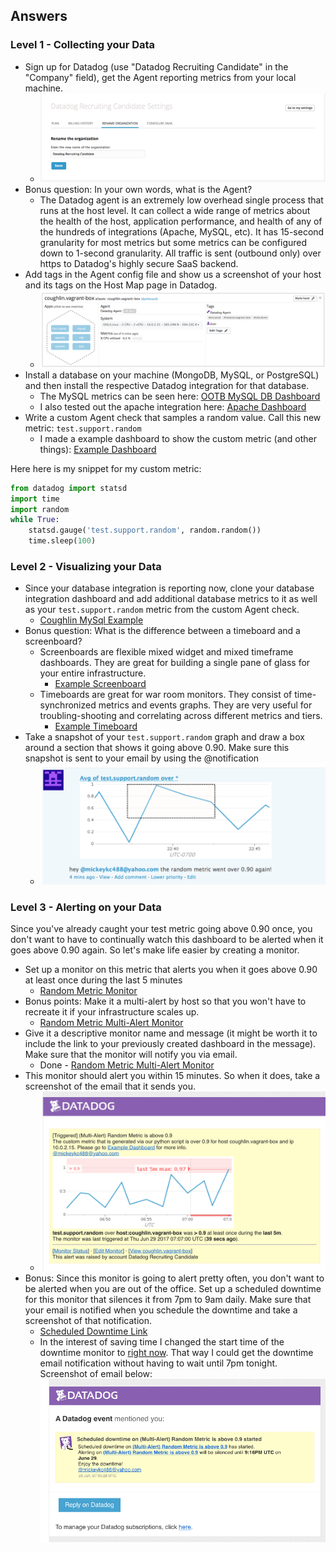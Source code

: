 ## Answers

### Level 1 - Collecting your Data

* Sign up for Datadog (use "Datadog Recruiting Candidate" in the "Company" field), get the Agent reporting metrics from your local machine.
  * ![Org Name Screenshot](images/orgName.png "Org Name")
* Bonus question: In your own words, what is the Agent?
  * The Datadog agent is an extremely low overhead single process that runs at the host level. It can collect a wide range of metrics about the health of the host, application performance, and health of any of the hundreds of integrations (Apache, MySQL, etc). It has 15-second granularity for most metrics but some metrics can be configured down to 1-second granularity. All traffic is sent (outbound only) over https to Datadog's highly secure SaaS backend.
* Add tags in the Agent config file and show us a screenshot of your host and its tags on the Host Map page in Datadog.
  * ![My Host with Tags](images/hostAndTags.png "My Host with Tags")
* Install a database on your machine (MongoDB, MySQL, or PostgreSQL) and then install the respective Datadog integration for that database.
  * The MySQL metrics can be seen here: [OOTB MySQL DB Dashboard](https://app.datadoghq.com/dash/integration/custom%3Amysql?live=true&page=0&is_auto=false&from_ts=1498715373838&to_ts=1498718973838&tile_size=m)
  * I also tested out the apache integration here: [Apache Dashboard](https://app.datadoghq.com/screen/integration/apache)
* Write a custom Agent check that samples a random value. Call this new metric: `test.support.random`
  * I made a example dashboard to show the custom metric (and other things): [Example Dashboard](https://p.datadoghq.com/sb/d5cc72308-13ad9f57fa)

Here here is my snippet for my custom metric:

```python
from datadog import statsd
import time
import random
while True:
    statsd.gauge('test.support.random', random.random())
    time.sleep(100)
```

### Level 2 - Visualizing your Data

* Since your database integration is reporting now, clone your database integration dashboard and add additional database metrics to it as well as your `test.support.random` metric from the custom Agent check.
  * [Coughlin MySql Example](https://app.datadoghq.com/dash/313411/coughlin-mysql-example?live=true&page=0&is_auto=false&from_ts=1498748446133&to_ts=1498752046133&tile_size=m&tpl_var_scope=env%3Aprod&fullscreen=false)
* Bonus question: What is the difference between a timeboard and a screenboard?
  * Screenboards are flexible mixed widget and mixed timeframe dashboards. They are great for building a single pane of glass for your entire infrastructure.
    * [Example Screenboard](https://app.datadoghq.com/screen/199043/example-dashboard)
  * Timeboards are great for war room monitors. They consist of time-synchronized metrics and events graphs. They are very useful for troubling-shooting and correlating across different metrics and tiers.
    * [Example Timeboard](https://app.datadoghq.com/dash/313411/coughlin-mysql-example?live=true&page=0&is_auto=false&from_ts=1498748556370&to_ts=1498752156370&tile_size=m)
* Take a snapshot of your `test.support.random` graph and draw a box around a section that shows it going above 0.90. Make sure this snapshot is sent to your email by using the @notification
  * ![Random Number Above 0.9](images/randAbove9.png "Random Number Above 0.9")

### Level 3 - Alerting on your Data

Since you've already caught your test metric going above 0.90 once, you don't want to have to continually watch this dashboard to be alerted when it goes above 0.90 again.  So let's make life easier by creating a monitor.  
* Set up a monitor on this metric that alerts you when it goes above 0.90 at least once during the last 5 minutes
  * [Random Metric Monitor](https://app.datadoghq.com/monitors#2303675?group=all&live=1h)
* Bonus points:  Make it a multi-alert by host so that you won't have to recreate it if your infrastructure scales up.
  * [Random Metric Multi-Alert Monitor](https://app.datadoghq.com/monitors#2303691/edit)
* Give it a descriptive monitor name and message (it might be worth it to include the link to your previously created dashboard in the message).  Make sure that the monitor will notify you via email.
  * Done - [Random Metric Multi-Alert Monitor](https://app.datadoghq.com/monitors#2303691/edit)
* This monitor should alert you within 15 minutes. So when it does, take a screenshot of the email that it sends you.
  * ![Alert](images/alert.png "alert")
* Bonus: Since this monitor is going to alert pretty often, you don't want to be alerted when you are out of the office. Set up a scheduled downtime for this monitor that silences it from 7pm to 9am daily. Make sure that your email is notified when you schedule the downtime and take a screenshot of that notification.
  * [Scheduled Downtime Link](https://app.datadoghq.com/monitors#downtime?id=234185877)
  * In the interest of saving time I changed the start time of the downtime monitor to [right now](https://youtu.be/rMV-fenGP1g?t=85). That way I could get the downtime email notification without having to wait until 7pm tonight. Screenshot of email below:
  ![downtime](images/downtime.png "downtime")
